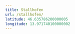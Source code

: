 ```yaml
---
title: Stallhofen
url: /stallhofen/
latitude: 46.635786200000005
longitude: 13.971740100000002
---
```

